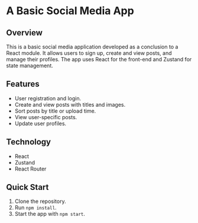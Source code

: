 # A Basic Social Media App

## Overview
This is a basic social media application developed as a conclusion to a React module. It allows users to sign up, create and view posts, and manage their profiles. The app uses React for the front-end and Zustand for state management.

## Features
- User registration and login.
- Create and view posts with titles and images.
- Sort posts by title or upload time.
- View user-specific posts.
- Update user profiles.

## Technology
- React
- Zustand
- React Router

## Quick Start
1. Clone the repository.
2. Run `npm install`.
3. Start the app with `npm start`.

